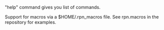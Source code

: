 
"help" command gives you list of commands.

Support for macros via a $HOME/.rpn_macros file. See rpn.macros in the repository for examples.

